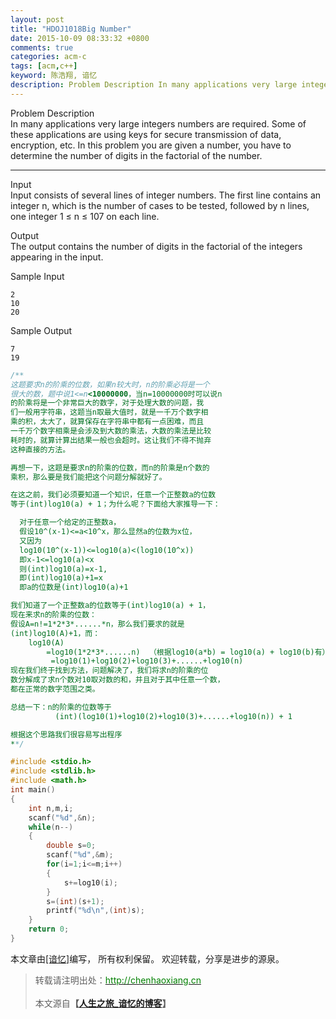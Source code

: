 ```yaml
---
layout: post
title: "HDOJ1018Big Number"
date: 2015-10-09 08:33:32 +0800
comments: true
categories: acm-c
tags: [acm,c++]
keyword: 陈浩翔, 谙忆
description: Problem Description In many applications very large integers numbers are required. Some of these applications are using keys for secure transmission of data, encryption, etc. In this problem you are g 
---
```


Problem Description  
In many applications very large integers numbers are required. Some of these applications are using keys for secure transmission of data, encryption, etc. In this problem you are given a number, you have to determine the number of digits in the factorial of the number.

<!-- more -->
----------

Input  
Input consists of several lines of integer numbers. The first line contains an integer n, which is the number of cases to be tested, followed by n lines, one integer 1 ≤ n ≤ 107 on each line.

 

Output  
The output contains the number of digits in the factorial of the integers appearing in the input.

 

Sample Input  
```
2
10
20
```

Sample Output
```
7
19
```

```C++
/**
这题要求n的阶乘的位数，如果n较大时，n的阶乘必将是一个
很大的数，题中说1<=n<10000000，当n=10000000时可以说n
的阶乘将是一个非常巨大的数字，对于处理大数的问题，我
们一般用字符串，这题当n取最大值时，就是一千万个数字相
乘的积，太大了，就算保存在字符串中都有一点困难，而且
一千万个数字相乘是会涉及到大数的乘法，大数的乘法是比较
耗时的，就算计算出结果一般也会超时。这让我们不得不抛弃
这种直接的方法。

再想一下，这题是要求n的阶乘的位数，而n的阶乘是n个数的
乘积，那么要是我们能把这个问题分解就好了。

在这之前，我们必须要知道一个知识，任意一个正整数a的位数
等于(int)log10(a) + 1；为什么呢？下面给大家推导一下：

  对于任意一个给定的正整数a，
  假设10^(x-1)<=a<10^x，那么显然a的位数为x位，
  又因为
  log10(10^(x-1))<=log10(a)<(log10(10^x))
  即x-1<=log10(a)<x
  则(int)log10(a)=x-1,
  即(int)log10(a)+1=x
  即a的位数是(int)log10(a)+1

我们知道了一个正整数a的位数等于(int)log10(a) + 1，
现在来求n的阶乘的位数：
假设A=n!=1*2*3*......*n，那么我们要求的就是
(int)log10(A)+1，而：
	log10(A)
        =log10(1*2*3*......n)  （根据log10(a*b) = log10(a) + log10(b)有）
         =log10(1)+log10(2)+log10(3)+......+log10(n)
现在我们终于找到方法，问题解决了，我们将求n的阶乘的位
数分解成了求n个数对10取对数的和，并且对于其中任意一个数，
都在正常的数字范围之类。

总结一下：n的阶乘的位数等于
		  (int)(log10(1)+log10(2)+log10(3)+......+log10(n)) + 1

根据这个思路我们很容易写出程序
**/

#include <stdio.h>
#include <stdlib.h>
#include <math.h>
int main()
{
    int n,m,i;
    scanf("%d",&n);
    while(n--)
    {
        double s=0;
        scanf("%d",&m);
        for(i=1;i<=m;i++)
        {
            s+=log10(i);
        }
        s=(int)(s+1);
        printf("%d\n",(int)s);
    }
    return 0;
}

```



本文章由<a href="http://chenhaoxiang.cn/">[谙忆]</a>编写， 所有权利保留。 
欢迎转载，分享是进步的源泉。
<blockquote cite='陈浩翔'>
<p background-color='#D3D3D3'>转载请注明出处：<a href='http://chenhaoxiang.cn'><font color="green">http://chenhaoxiang.cn</font></a><br><br>
本文源自<strong>【<a href='http://chenhaoxiang.cn' target='_blank'>人生之旅_谙忆的博客</a>】</strong></p>
</blockquote>

